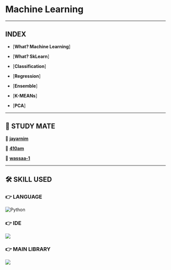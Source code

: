 # Machine Learning

---

## INDEX

- [**What? Machine Learning**]

- [**What? SkLearn**]

- [**Classification**]

- [**Regression**]

- [**Ensemble**]

- [**K-MEANs**]

- [**PCA**]

---

## 👭 STUDY MATE

👨 [**jayarnim**](https://github.com/jayarnim)

👩 [**410am**](https://github.com/410am)

👨 [**wassaa-1**](https://github.com/wassaa-1)

---

## 🛠 SKILL USED

### 👉 LANGUAGE

<img alt="Python" src="https://img.shields.io/badge/python%20-%2314354C.svg?style=for-the-badge&logo=python&logoColor=white"/>

### 👉 IDE

<img src="https://img.shields.io/badge/Google%20Colab-F9AB00?style=for-the-badge&logo=Google Colab&logoColor=white"/>

### 👉 MAIN LIBRARY

<img src="https://img.shields.io/badge/scikitlearn-F7931E?style=for-the-badge&logo=scikit-learn&logoColor=white"/>
